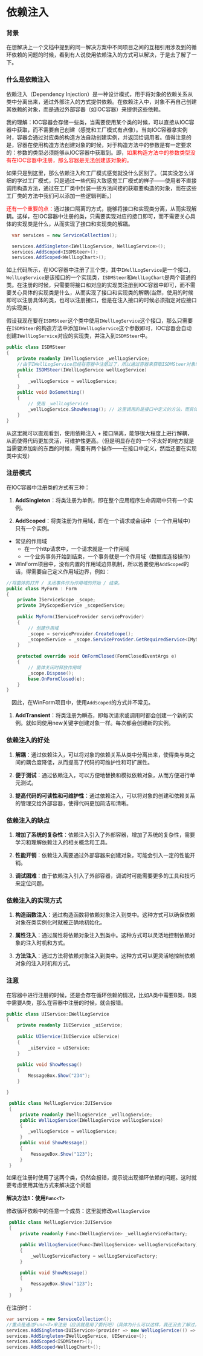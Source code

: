 # 依赖注入

### 背景

在想解决上一个文档中提到的同一解决方案中不同项目之间的互相引用涉及到的循环依赖的问题的时候，看到有人说使用依赖注入的方式可以解决，于是去了解了一下。

### 什么是依赖注入

依赖注入（Dependency Injection）是一种设计模式，用于将对象的依赖关系从类中分离出来，通过外部注入的方式提供依赖。在依赖注入中，对象不再自己创建其依赖的对象，而是通过外部容器（如IOC容器）来提供这些依赖。

我的理解：IOC容器会存储一些类，当需要使用某个类的时候，可以直接从IOC容器中获取，而不需要自己创建（感觉和工厂模式有点像）。当向IOC容器拿实例时，容器会通过对应类的构造方法自动创建实例，并返回给调用者。值得注意的是，容器在使用构造方法创建对象的时候，对于构造方法中的参数是有一定要求的：参数的类型必须能够从IOC容器中获取到。即，<font color="red">如果构造方法中的参数类型没有在IOC容器中注册，那么容器是无法创建该对象的。</font>

如果只是到这里，那么依赖注入和工厂模式感觉就没什么区别了。（其实没怎么详细的学过工厂模式，只是通过一些代码大致感觉工厂模式的样子——使用者不直接调用构造方法，通过在工厂类中封装一些方法间接的获取要构造的对象，而在这些工厂类的方法中我们可以添加一些逻辑判断。）

<font color="red">还有一个重要的点：</font>通过接口隔离的方式，能够将接口和实现类分离，从而实现解耦。这样，在IOC容器中注册的类，只需要实现对应的接口即可，而不需要关心具体的实现类是什么，从而实现了接口和实现类的解耦。

```csharp
  var services = new ServiceCollection();

  services.AddSingleton<IWellLogService, WellLogService>();
  services.AddScoped<ISDMSteer>();
  services.AddScoped<WellLogChart>();

```
如上代码所示，在IOC容器中注册了三个类，其中`IWellLogService`是一个接口，`WellLogService`是该接口的一个实现类，`ISDMSteer`和`WellLogChart`是两个普通的类。在注册的时候，只需要将接口和对应的实现类注册到IOC容器中即可，而不需要关心具体的实现类是什么，从而实现了接口和实现类的解耦(当然，使用的时候即可以注册具体的类，也可以注册接口，但是在注入接口的时候必须指定对应接口的实现类)。

假设我现在要在`ISDMSteer`这个类中使用`IWellLogService`这个接口，那么只需要在`ISDMSteer`的构造方法中添加`IWellLogService`这个参数即可，IOC容器会自动创建`IWellLogService`对应的实现类，并注入到`ISDMSteer`中。

```csharp
public class ISDMSteer
{
    private readonly IWellLogService _wellLogService;
    //由于IWellLogService已经在容器中注册过了，所以通过容器来获取ISDMSteer对象时，容器会自动在构造函数中注入已注册过的参数
    public ISDMSteer(IWellLogService wellLogService)
    {
        _wellLogService = wellLogService;
    }
    public void DoSomething()
    {
        // 使用 _wellLogService
        _wellLogService.ShowMessag(); // 这里调用的是接口中定义的方法，而具体是哪个实现类实现这个的方法，由IOC容器决定（在注册时的时候已经指定了），这里并不需要关心
    }
}
```

从这里就可以直观看到，使用依赖注入 + 接口隔离，能够很大程度上进行解耦，从而使得代码更加灵活，可维护性更高。（但是明显存在的一个不太好的地方就是当需要添加新的东西的时候，需要有两个操作——在接口中定义，然后还要在实现类中实现）

### 注册模式

在IOC容器中注册类的方式有三种：

1. **AddSingleton**：将类注册为单例，即在整个应用程序生命周期中只有一个实例。

2. **AddScoped**：将类注册为作用域，即在一个请求或会话中（一个作用域中）只有一个实例。

- 常见的作用域
  - 在一个http请求中，一个请求就是一个作用域
  - 一个业务事务开始到结束，一个事务就是一个作用域（数据库连接操作）
- WinForm项目中，没有内置的作用域边界机制，所以若要使用`AddScoped`的话，得需要自己定义作用域边界，例如：
  
```csharp
//将窗体的打开 / 关闭事件作为作用域的开始 / 结束。
public class MyForm : Form
{
    private IServiceScope _scope;
    private IMyScopedService _scopedService;
    
    public MyForm(IServiceProvider serviceProvider)
    {
        // 创建作用域
        _scope = serviceProvider.CreateScope();
        _scopedService = _scope.ServiceProvider.GetRequiredService<IMyScopedService>();
    }
    
    protected override void OnFormClosed(FormClosedEventArgs e)
    {
        // 窗体关闭时释放作用域
        _scope.Dispose();
        base.OnFormClosed(e);
    }
}
```
&emsp;因此，在WinForm项目中，使用`AddScoped`的方式并不常见。

1. **AddTransient**：将类注册为瞬态，即每次请求或调用时都会创建一个新的实例。就如同使用new关键字创建对象一样。每次都会创建新的实例。


### 依赖注入的好处

1. **解耦**：通过依赖注入，可以将对象的依赖关系从类中分离出来，使得类与类之间的耦合度降低，从而提高了代码的可维护性和可扩展性。

2. **便于测试**：通过依赖注入，可以方便地替换和模拟依赖对象，从而方便进行单元测试。

3. **提高代码的可读性和可维护性**：通过依赖注入，可以将对象的创建和依赖关系的管理交给外部容器，使得代码更加简洁和清晰。

### 依赖注入的缺点

1. **增加了系统的复杂性**：依赖注入引入了外部容器，增加了系统的复杂性，需要学习和理解依赖注入的相关概念和工具。

2. **性能开销**：依赖注入需要通过外部容器来创建对象，可能会引入一定的性能开销。

3. **调试困难**：由于依赖注入引入了外部容器，调试时可能需要更多的工具和技巧来定位问题。

### 依赖注入的实现方式

1. **构造函数注入**：通过构造函数将依赖对象注入到类中。这种方式可以确保依赖对象在类实例化时就被正确地初始化。

2. **属性注入**：通过属性将依赖对象注入到类中。这种方式可以灵活地控制依赖对象的注入时机和方式。

3. **方法注入**：通过方法将依赖对象注入到类中。这种方式可以更灵活地控制依赖对象的注入时机和方式。

### 注意
在容器中进行注册的时候，还是会存在循环依赖的情况，比如A类中需要B类，B类中需要A类，那么在容器中注册的时候，就会报错。

```csharp
public class UIService:IWellLogService
{
    private readonly IUIService _uiService;
    
    public UIService(IUIService uIService)
    {
        _uiService = uIService;
    }

    public void ShowMessag()
    {
        MessageBox.Show("234");
    }

}
```

```csharp
 public class WellLogService:IUIService
 {
     private readonly IWellLogService _wellLogService;
     public WellLogService(IWellLogService wellLogService)
     {
        _wellLogService = wellLogService;
     }
     public void ShowMessage()
     {
         MessageBox.Show("123");
     }
 }
```

如果在注册时使用了这两个类，仍然会报错，提示说出现循环依赖的问题。这时就要考虑使用其他方式来解决这个问题

**解决方法1：使用`Func<T>`**

修改循环依赖中的任意一个成员：这里就修改`wellLogService`

```csharp
 public class WellLogService:IUIService
 {
     private readonly Func<IWellLogService> _wellLogServiceFactory;

     public WellLogService(Func<IWellLogService> wellLogServiceFactory)
     {
         _wellLogServiceFactory = wellLogServiceFactory;
     }

     public void ShowMessage()
     {
         MessageBox.Show("123");
     }
 }
```

在注册时：

```csharp
var services = new ServiceCollection();
//重点是通过Func<T>来注册（应该就是用了委托吧）（具体为什么可以这样，我还没去了解过，感觉有点像是js中的懒加载）
services.AddSingleton<IUIService>(provider => new WellLogService(() => provider.GetService<IWellLogService>()));
services.AddSingleton<IWellLogService, UIService>();
services.AddScoped<ISDMSteer>();
services.AddScoped<WellLogChart>();

```

